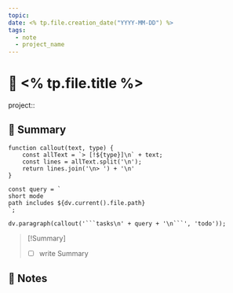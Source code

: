 ```yaml
---
topic: 
date: <% tp.file.creation_date("YYYY-MM-DD") %>
tags:
  - note
  - project_name
---
```

# 🦋 <% tp.file.title %>
project::

## 🧭 Summary 
```dataviewjs
function callout(text, type) {
    const allText = `> [!${type}]\n` + text;
    const lines = allText.split('\n');
    return lines.join('\n> ') + '\n'
}

const query = `
short mode
path includes ${dv.current().file.path}
`;

dv.paragraph(callout('```tasks\n' + query + '\n```', 'todo'));
```
> [!Summary]
> - [ ] write Summary


## 📒 Notes